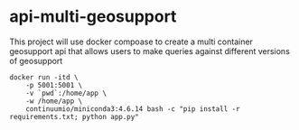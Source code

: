 # api-multi-geosupport

This project will use docker compoase to create a multi container geosupport api that allows users to make queries against different versions of geosupport

```
docker run -itd \
    -p 5001:5001 \
    -v `pwd`:/home/app \
    -w /home/app \
    continuumio/miniconda3:4.6.14 bash -c "pip install -r requirements.txt; python app.py"
```